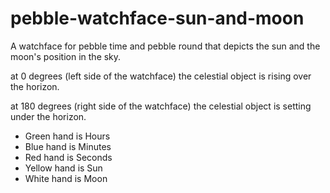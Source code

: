 # pebble-watchface-sun-and-moon
A watchface for pebble time and pebble round that depicts the sun and the moon's position in the sky.

at 0 degrees (left side of the watchface) the celestial object is rising over the horizon.

at 180 degrees (right side of the watchface) the celestial object is setting under the horizon.

- Green hand is Hours
- Blue hand is Minutes
- Red hand is Seconds
- Yellow hand is Sun
- White hand is Moon
